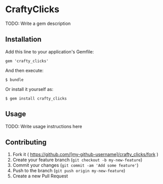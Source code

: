 # CraftyClicks

TODO: Write a gem description

## Installation

Add this line to your application's Gemfile:

    gem 'crafty_clicks'

And then execute:

    $ bundle

Or install it yourself as:

    $ gem install crafty_clicks

## Usage

TODO: Write usage instructions here

## Contributing

1. Fork it ( https://github.com/[my-github-username]/crafty_clicks/fork )
2. Create your feature branch (`git checkout -b my-new-feature`)
3. Commit your changes (`git commit -am 'Add some feature'`)
4. Push to the branch (`git push origin my-new-feature`)
5. Create a new Pull Request
